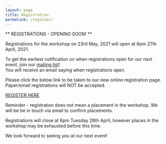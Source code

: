 ```yaml
---
layout: page
title: Registration
permalink: /register/
---
```



** REGISTRATIONS - OPENING SOON! **

Registrations for the workshop on 23rd May, 2021 will open at 6pm 27th April, 2021.

To get the earliest notification on when registrations open for our next event, join our [mailing list][mail]!\
You will receive an email saying when registrations open.


Please click the below link to be taken to our new online registration page. Paper/email registrations will NOT be accepted.

[REGISTER HERE][register]

Reminder - registration does not mean a placement in the workshop. We will be be in touch via email to confirm placements.

Registrations will close at 6pm Tuesday 28th April, however places in the workshop may be exhausted before this time.

[register]:https://canberra.gpn.rocks


[mail]:https://docs.google.com/forms/viewform?bc=transparent&embedded=true&f=%2522Lucida%2BGrande%2522%252C%2522Lucida%2BSans%2BUnicode%2522%252CArial%252Csans-serif&hl=en_GB&htc=%2523666666&id=13nTEojQRFfwiSdH_F57uU39IeOvI2xKvVUz5ZOzsXdc&lc=%25230000cc&pli=1&tc=%2523000000&ttl=0
We look forward to seeing you at our next event!

